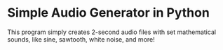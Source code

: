 # Simple Audio Generator in Python
This program simply creates 2-second audio files with set mathematical sounds, like sine, sawtooth, white noise, and more!